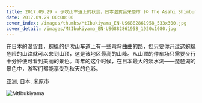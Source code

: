 ```yaml
---
title: 2017.09.29 - 伊吹山车道上的秋景，日本滋贺县米原市 (© The Asahi Shimbun/Getty Images)
date: 2017.09.29 00:00:00
cover_index: /images/thumbs/MtIbukiyama_EN-US6882861958_533x300.jpg
cover_detail: /images/MtIbukiyama_EN-US6882861958_1920x1080.jpg
---
```


在日本的滋贺县，蜿蜒的伊吹山车道上有一些弯弯曲曲的路，但只要你开过这蜿蜒危险的山路就可以来到山顶，这是该地区最高的山峰。从山顶的停车场只需要步行十分钟便可看到美丽的景色。每年的这个时候，在日本最大的淡水湖——琵琶湖的景色中，游客们都能享受到秋天的色彩。

亚洲, 日本, 米原市

![MtIbukiyama](/images/MtIbukiyama_EN-US6882861958_1920x1080.jpg)
